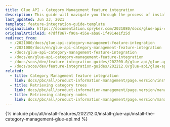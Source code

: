 ```yaml
---
title: Glue API - Category Management feature integration
description: This guide will navigate you through the process of installing and configuring the Category API feature in Spryker OS.
last_updated: Jun 23, 2021
template: feature-integration-guide-template
originalLink: https://documentation.spryker.com/2021080/docs/glue-api-category-management-feature-integration
originalArticleId: 47dff867-f90a-455e-aba8-1f4914e1f25d
redirect_from:
  - /2021080/docs/glue-api-category-management-feature-integration
  - /2021080/docs/en/glue-api-category-management-feature-integration
  - /docs/glue-api-category-management-feature-integration
  - /docs/en/glue-api-category-management-feature-integration
  - /docs/scos/dev/feature-integration-guides/202200.0/glue-api/glue-api-category-management-feature-integration.html
  - /docs/scos/dev/feature-integration-guides/202212.0/glue-api/glue-api-category-management-feature-integration.html
related:
  - title: Category Management feature integration
    link: docs/pbc/all/product-information-management/page.version/install-and-upgrade/install-features/install-the-category-management-feature.html
  - title: Retrieving category trees
    link: docs/pbc/all/product-information-management/page.version/manage-using-glue-api/categories/glue-api-retrieve-category-trees.html
  - title: Retrieving category nodes
    link: docs/pbc/all/product-information-management/page.version/manage-using-glue-api/categories/glue-api-retrieve-category-nodes.html
---
```

{% include pbc/all/install-features/202212.0/install-glue-api/install-the-category-management-glue-api.md %} <!-- To edit, see /_includes/pbc/all/install-features/202212.0/install-glue-api/install-the-category-management-glue-api.md -->
